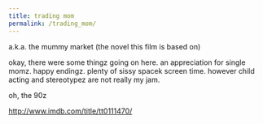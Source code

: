 ```yaml
---
title: trading mom
permalink: /trading_mom/
---
```


a.k.a. the mummy market (the novel this film is based on)

okay, there were some thingz going on here. an appreciation for single momz. happy endingz. plenty of sissy spacek screen time. however child acting and stereotypez are not really my jam.

oh, the 90z

<http://www.imdb.com/title/tt0111470/>
